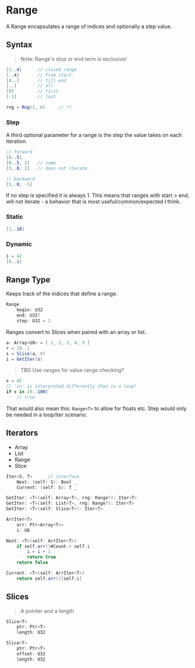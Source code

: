 # Range

A Range encapsulates a range of indices and optionally a step value.

## Syntax

> Note: Range's stop or end term is exclusive!

```C#
[1..4]      // closed range
[..4]       // from start
[4..]       // till end
[..]        // all
[0]         // first
[-1]        // last
```

```C#
rng = Rng(1, 6)     // ??
```

### Step

A third optional parameter for a range is the step the value takes on each iteration.

```csharp
// forward
[0..5]
[0..5, 1]   // same
[5..0, 1]   // does not iterate.

// backward
[5..0, -1]
```

If no step is specified it is always 1. This means that ranges with start > end, will not iterate - a behavior that is most useful/common/expected I think.

### Static

```C#
[1..10]
```

### Dynamic

```C#
i = 42
[0..i]
```

## Range Type

Keeps track of the indices that define a range.

```csharp
Range
    begin: U32
    end: U32?
    step: U32 = 1
```

Ranges convert to Slices when paired with an array or list.

```csharp
a: Array<U8> = [ 1, 2, 3, 4, 5 ]
r = [0..]
s = Slice(a, r)
i = GetIter(s)
```

> TBD Use ranges for value range checking?

```csharp
x = 42
// 'in' is interpreted differently than in a loop!
if x in [0..100]
    // true
```

That would also mean this: `Range<T>` to allow for floats etc.
Step would only be needed in a loop/iter scenario.

## Iterators

- Array
- List
- Range
- Slice

```csharp
Iter<S, T>      // interface
    Next: (self: S): Bool _
    Current: (self: S): T _
```

```csharp
GetIter: <T>(self: Array<T>, rng: Range?): Iter<T>
GetIter: <T>(self: List<T>, rng: Range?): Iter<T>
GetIter: <T>(self: Slice<T>): Iter<T>
```

```csharp
ArrIter<T>
    arr: Ptr<Array<T>>
    i: U8

Next: <T>(self: ArrIter<T>)
    if self.arr()#Count > self.i
        i = i + 1
        return true
    return false

Current: <T>(self: ArrIter<T>)
    return self.arr()[self.i]
```

## Slices

> A pointer and a length

```csharp
Slice<T>
    ptr: Ptr<T>
    length: U32

Slice<T>
    ptr: Ptr<T>
    offset: U32
    length: U32
```
